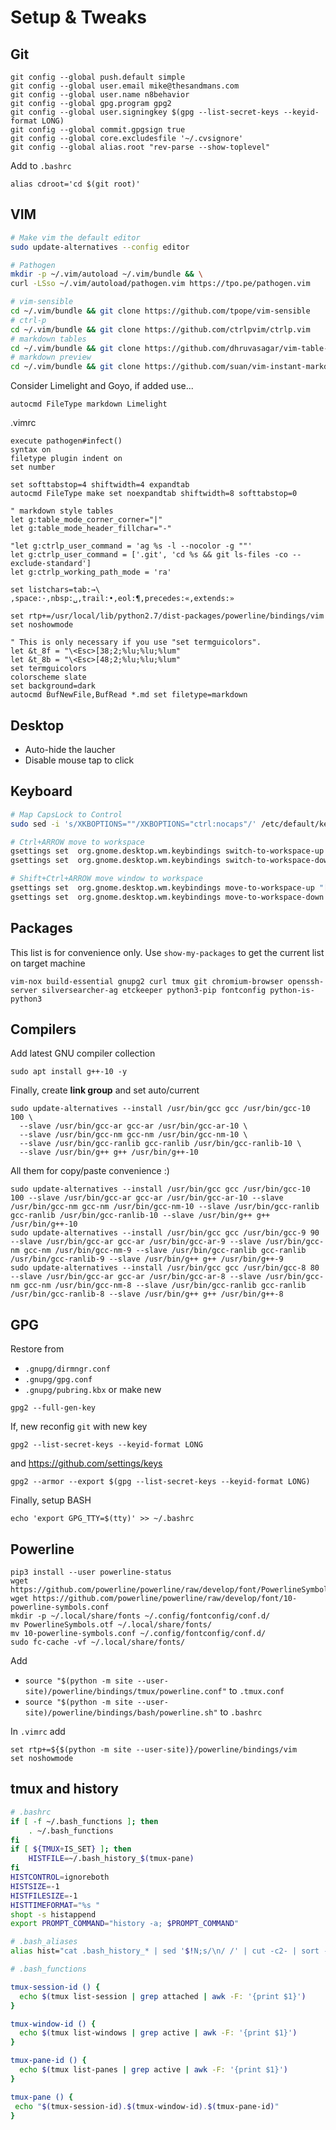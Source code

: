 # Setup & Tweaks

## Git
```
git config --global push.default simple
git config --global user.email mike@thesandmans.com
git config --global user.name n8behavior
git config --global gpg.program gpg2
git config --global user.signingkey $(gpg --list-secret-keys --keyid-format LONG)
git config --global commit.gpgsign true
git config --global core.excludesfile '~/.cvsignore'
git config --global alias.root "rev-parse --show-toplevel"
```

Add to `.bashrc`
```
alias cdroot='cd $(git root)'
```

## VIM
```sh
# Make vim the default editor
sudo update-alternatives --config editor

# Pathogen
mkdir -p ~/.vim/autoload ~/.vim/bundle && \
curl -LSso ~/.vim/autoload/pathogen.vim https://tpo.pe/pathogen.vim

# vim-sensible
cd ~/.vim/bundle && git clone https://github.com/tpope/vim-sensible
# ctrl-p
cd ~/.vim/bundle && git clone https://github.com/ctrlpvim/ctrlp.vim
# markdown tables
cd ~/.vim/bundle && git clone https://github.com/dhruvasagar/vim-table-mode
# markdown preview
cd ~/.vim/bundle && git clone https://github.com/suan/vim-instant-markdown
```
Consider Limelight and Goyo, if added use...
```vimscript
autocmd FileType markdown Limelight
```

.vimrc
```
execute pathogen#infect()
syntax on
filetype plugin indent on
set number

set softtabstop=4 shiftwidth=4 expandtab
autocmd FileType make set noexpandtab shiftwidth=8 softtabstop=0

" markdown style tables
let g:table_mode_corner_corner="|"
let g:table_mode_header_fillchar="-"

"let g:ctrlp_user_command = 'ag %s -l --nocolor -g ""'
let g:ctrlp_user_command = ['.git', 'cd %s && git ls-files -co --exclude-standard']
let g:ctrlp_working_path_mode = 'ra'

set listchars=tab:→\ ,space:·,nbsp:␣,trail:•,eol:¶,precedes:«,extends:»

set rtp+=/usr/local/lib/python2.7/dist-packages/powerline/bindings/vim
set noshowmode

" This is only necessary if you use "set termguicolors".
let &t_8f = "\<Esc>[38;2;%lu;%lu;%lum"
let &t_8b = "\<Esc>[48;2;%lu;%lu;%lum"
set termguicolors
colorscheme slate
set background=dark
autocmd BufNewFile,BufRead *.md set filetype=markdown
```

## Desktop
- Auto-hide the laucher
- Disable mouse tap to click

## Keyboard

```sh
# Map CapsLock to Control
sudo sed -i 's/XKBOPTIONS=""/XKBOPTIONS="ctrl:nocaps"/' /etc/default/keyboard

# Ctrl+ARROW move to workspace
gsettings set  org.gnome.desktop.wm.keybindings switch-to-workspace-up "['<Control>Up']"
gsettings set  org.gnome.desktop.wm.keybindings switch-to-workspace-down "['<Control>Down']"

# Shift+Ctrl+ARROW move window to workspace
gsettings set  org.gnome.desktop.wm.keybindings move-to-workspace-up "['<Control><shift>Up']"
gsettings set  org.gnome.desktop.wm.keybindings move-to-workspace-down "['<Control><shift>Down']"
```

## Packages

This list is for convenience only.  Use `show-my-packages` to get the current list on target machine

```
vim-nox build-essential gnupg2 curl tmux git chromium-browser openssh-server silversearcher-ag etckeeper python3-pip fontconfig python-is-python3
```

## Compilers

Add latest GNU compiler collection
```
sudo apt install g++-10 -y
```
Finally, create **link group** and set auto/current
```
sudo update-alternatives --install /usr/bin/gcc gcc /usr/bin/gcc-10 100 \
  --slave /usr/bin/gcc-ar gcc-ar /usr/bin/gcc-ar-10 \
  --slave /usr/bin/gcc-nm gcc-nm /usr/bin/gcc-nm-10 \
  --slave /usr/bin/gcc-ranlib gcc-ranlib /usr/bin/gcc-ranlib-10 \
  --slave /usr/bin/g++ g++ /usr/bin/g++-10
```
All them for copy/paste convenience :)
```
sudo update-alternatives --install /usr/bin/gcc gcc /usr/bin/gcc-10 100 --slave /usr/bin/gcc-ar gcc-ar /usr/bin/gcc-ar-10 --slave /usr/bin/gcc-nm gcc-nm /usr/bin/gcc-nm-10 --slave /usr/bin/gcc-ranlib gcc-ranlib /usr/bin/gcc-ranlib-10 --slave /usr/bin/g++ g++ /usr/bin/g++-10
sudo update-alternatives --install /usr/bin/gcc gcc /usr/bin/gcc-9 90 --slave /usr/bin/gcc-ar gcc-ar /usr/bin/gcc-ar-9 --slave /usr/bin/gcc-nm gcc-nm /usr/bin/gcc-nm-9 --slave /usr/bin/gcc-ranlib gcc-ranlib /usr/bin/gcc-ranlib-9 --slave /usr/bin/g++ g++ /usr/bin/g++-9
sudo update-alternatives --install /usr/bin/gcc gcc /usr/bin/gcc-8 80 --slave /usr/bin/gcc-ar gcc-ar /usr/bin/gcc-ar-8 --slave /usr/bin/gcc-nm gcc-nm /usr/bin/gcc-nm-8 --slave /usr/bin/gcc-ranlib gcc-ranlib /usr/bin/gcc-ranlib-8 --slave /usr/bin/g++ g++ /usr/bin/g++-8
```

## GPG
Restore from
- `.gnupg/dirmngr.conf`
- `.gnupg/gpg.conf`
- `.gnupg/pubring.kbx`
or make new
```
gpg2 --full-gen-key
```
If, new reconfig `git` with new key
```
gpg2 --list-secret-keys --keyid-format LONG
```
and https://github.com/settings/keys
```
gpg2 --armor --export $(gpg --list-secret-keys --keyid-format LONG)
```
Finally, setup BASH
```
echo 'export GPG_TTY=$(tty)' >> ~/.bashrc
```
## Powerline

```
pip3 install --user powerline-status
wget https://github.com/powerline/powerline/raw/develop/font/PowerlineSymbols.otf
wget https://github.com/powerline/powerline/raw/develop/font/10-powerline-symbols.conf
mkdir -p ~/.local/share/fonts ~/.config/fontconfig/conf.d/
mv PowerlineSymbols.otf ~/.local/share/fonts/
mv 10-powerline-symbols.conf ~/.config/fontconfig/conf.d/
sudo fc-cache -vf ~/.local/share/fonts/
```
Add 
- `source "$(python -m site --user-site)/powerline/bindings/tmux/powerline.conf"` to `.tmux.conf`
- `source "$(python -m site --user-site)/powerline/bindings/bash/powerline.sh"` to `.bashrc`

In `.vimrc` add
```
set rtp+=${$(python -m site --user-site)}/powerline/bindings/vim
set noshowmode
```

## tmux and history

```sh
# .bashrc
if [ -f ~/.bash_functions ]; then
    . ~/.bash_functions
fi
if [ ${TMUX+IS_SET} ]; then
    HISTFILE=~/.bash_history_$(tmux-pane)
fi
HISTCONTROL=ignoreboth
HISTSIZE=-1
HISTFILESIZE=-1
HISTTIMEFORMAT="%s "
shopt -s histappend
export PROMPT_COMMAND="history -a; $PROMPT_COMMAND"
```
```sh
# .bash_aliases
alias hist="cat .bash_history_* | sed '$!N;s/\n/ /' | cut -c2- | sort -n |cut -c12-"
```
```sh
# .bash_functions

tmux-session-id () {
  echo $(tmux list-session | grep attached | awk -F: '{print $1}')
}

tmux-window-id () {
  echo $(tmux list-windows | grep active | awk -F: '{print $1}')
}

tmux-pane-id () {
  echo $(tmux list-panes | grep active | awk -F: '{print $1}')
}

tmux-pane () {
 echo "$(tmux-session-id).$(tmux-window-id).$(tmux-pane-id)"
}
```
